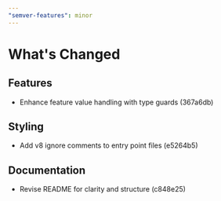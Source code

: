 ```yaml
---
"semver-features": minor
---
```


# What's Changed

## Features
- Enhance feature value handling with type guards (367a6db)

## Styling
- Add v8 ignore comments to entry point files (e5264b5)

## Documentation
- Revise README for clarity and structure (c848e25)

